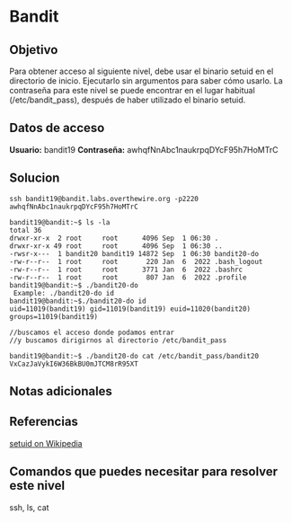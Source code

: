 # Bandit
## Objetivo
Para obtener acceso al siguiente nivel, debe usar el binario setuid en el directorio de inicio. Ejecutarlo sin argumentos para saber cómo usarlo. La contraseña para este nivel se puede encontrar en el lugar habitual (/etc/bandit_pass), después de haber utilizado el binario setuid.

## Datos de acceso
**Usuario:** bandit19
**Contraseña:** awhqfNnAbc1naukrpqDYcF95h7HoMTrC

## Solucion
``` shell
ssh bandit19@bandit.labs.overthewire.org -p2220
awhqfNnAbc1naukrpqDYcF95h7HoMTrC

bandit19@bandit:~$ ls -la
total 36
drwxr-xr-x  2 root     root      4096 Sep  1 06:30 .
drwxr-xr-x 49 root     root      4096 Sep  1 06:30 ..
-rwsr-x---  1 bandit20 bandit19 14872 Sep  1 06:30 bandit20-do
-rw-r--r--  1 root     root       220 Jan  6  2022 .bash_logout
-rw-r--r--  1 root     root      3771 Jan  6  2022 .bashrc
-rw-r--r--  1 root     root       807 Jan  6  2022 .profile
bandit19@bandit:~$ ./bandit20-do
 Example: ./bandit20-do id
bandit19@bandit:~$./bandit20-do id
uid=11019(bandit19) gid=11019(bandit19) euid=11020(bandit20) groups=11019(bandit19)

//buscamos el acceso donde podamos entrar
//y buscamos dirigirnos al directorio /etc/bandit_pass

bandit19@bandit:~$ ./bandit20-do cat /etc/bandit_pass/bandit20
VxCazJaVykI6W36BkBU0mJTCM8rR95XT
```
## Notas adicionales

## Referencias
[setuid on Wikipedia](https://en.wikipedia.org/wiki/Setuid)

## Comandos que puedes necesitar para resolver este nivel
ssh, ls, cat